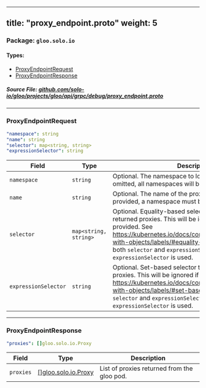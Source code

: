 
---
title: "proxy_endpoint.proto"
weight: 5
---

<!-- Code generated by solo-kit. DO NOT EDIT. -->


### Package: `gloo.solo.io` 
#### Types:


- [ProxyEndpointRequest](#proxyendpointrequest)
- [ProxyEndpointResponse](#proxyendpointresponse)
  



##### Source File: [github.com/solo-io/gloo/projects/gloo/api/grpc/debug/proxy_endpoint.proto](https://github.com/solo-io/gloo/blob/main/projects/gloo/api/grpc/debug/proxy_endpoint.proto)





---
### ProxyEndpointRequest



```yaml
"namespace": string
"name": string
"selector": map<string, string>
"expressionSelector": string

```

| Field | Type | Description |
| ----- | ---- | ----------- | 
| `namespace` | `string` | Optional. The namespace to look for proxies. If this is omitted, all namespaces will be considered. |
| `name` | `string` | Optional. The name of the proxy to look up. If this is provided, a namespace must be included as well. |
| `selector` | `map<string, string>` | Optional. Equality-based selector to use to filter returned proxies. This will be ignored if a name is provided. See https://kubernetes.io/docs/concepts/overview/working-with-objects/labels/#equality-based-requirement If both `selector` and `expressionSelector` are defined, then `expressionSelector` is used. |
| `expressionSelector` | `string` | Optional. Set-based selector to use to filter returned proxies. This will be ignored if a name is provided. See https://kubernetes.io/docs/concepts/overview/working-with-objects/labels/#set-based-requirement If both `selector` and `expressionSelector` are defined, then `expressionSelector` is used. |




---
### ProxyEndpointResponse



```yaml
"proxies": []gloo.solo.io.Proxy

```

| Field | Type | Description |
| ----- | ---- | ----------- | 
| `proxies` | [[]gloo.solo.io.Proxy](../../../v1/proxy.proto.sk/#proxy) | List of proxies returned from the gloo pod. |





<!-- Start of HubSpot Embed Code -->
<script type="text/javascript" id="hs-script-loader" async defer src="//js.hs-scripts.com/5130874.js"></script>
<!-- End of HubSpot Embed Code -->
